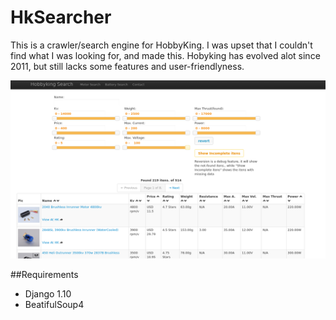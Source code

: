 # HkSearcher

This is a crawler/search engine for HobbyKing.
I was upset that I couldn't find what I was looking for, and made this. Hobyking has evolved alot since 2011, 
but still lacks some features and user-friendlyness.

![example](https://raw.githubusercontent.com/Williangalvani/hkSearcher/dev/docs/images/view.png "Example")


##Requirements

 - Django 1.10
 - BeatifulSoup4
 
